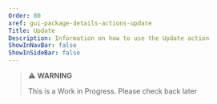 ```yaml
---
Order: 80
xref: gui-package-details-actions-update
Title: Update
Description: Information on how to use the Update action
ShowInNavBar: false
ShowInSideBar: false
---
```


> :warning: **WARNING**
>
> This is a Work in Progress. Please check back later